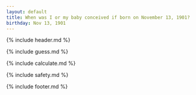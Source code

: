 ```yaml
---
layout: default
title: When was I or my baby conceived if born on November 13, 1901?
birthday: Nov 13, 1901
---
```


{% include header.md %}

{% include guess.md %}

{% include calculate.md %}

{% include safety.md %}

{% include footer.md %}




